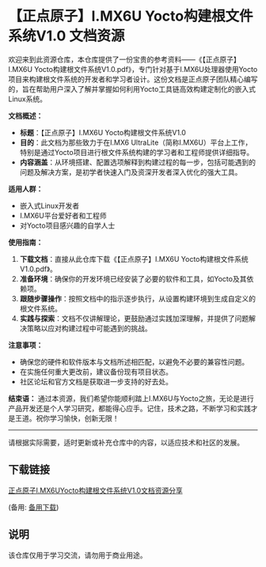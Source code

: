 # 【正点原子】I.MX6U Yocto构建根文件系统V1.0 文档资源

欢迎来到此资源仓库，本仓库提供了一份宝贵的参考资料——《【正点原子】I.MX6U Yocto构建根文件系统V1.0.pdf》，专门针对基于I.MX6U处理器使用Yocto项目来构建根文件系统的开发者和学习者设计。这份文档是正点原子团队精心编写的，旨在帮助用户深入了解并掌握如何利用Yocto工具链高效构建定制化的嵌入式Linux系统。

**文档概述：**
- **标题**：【正点原子】I.MX6U Yocto构建根文件系统V1.0
- **目的**：此文档为那些致力于在I.MX6 UltraLite（简称I.MX6U）平台上工作，特别是通过Yocto项目进行根文件系统构建的学习者和工程师提供详细指导。
- **内容涵盖**：从环境搭建、配置选项解释到构建过程的每一步，包括可能遇到的问题及解决方案，是初学者快速入门及资深开发者深入优化的强大工具。

**适用人群：**
- 嵌入式Linux开发者
- I.MX6U平台爱好者和工程师
- 对Yocto项目感兴趣的自学人士

**使用指南：**
1. **下载文档**：直接从此仓库下载《【正点原子】I.MX6U Yocto构建根文件系统V1.0.pdf》。
2. **准备环境**：确保你的开发环境已经安装了必要的软件和工具，如Yocto及其依赖项。
3. **跟随步骤操作**：按照文档中的指示逐步执行，从设置构建环境到生成自定义的根文件系统。
4. **实践与探索**：文档不仅讲解理论，更鼓励通过实践加深理解，并提供了问题解决策略以应对构建过程中可能遇到的挑战。

**注意事项：**
- 确保您的硬件和软件版本与文档所述相匹配，以避免不必要的兼容性问题。
- 在实施任何重大更改前，建议备份现有项目状态。
- 社区论坛和官方文档是获取进一步支持的好去处。

**结束语：**
通过本资源，我们希望你能顺利踏上I.MX6U与Yocto之旅，无论是进行产品开发还是个人学习研究，都能得心应手。记住，技术之路，不断学习和实践才是王道。祝你学习愉快，创新无限！

---  
请根据实际需要，适时更新或补充仓库中的内容，以适应技术和社区的发展。

## 下载链接
[正点原子I.MX6UYocto构建根文件系统V1.0文档资源分享](https://pan.quark.cn/s/9eeaf3795d61) 

(备用: [备用下载](https://pan.baidu.com/s/1YiaD6i8t18ygPj7umWcwlA?pwd=1234))

## 说明

该仓库仅用于学习交流，请勿用于商业用途。
